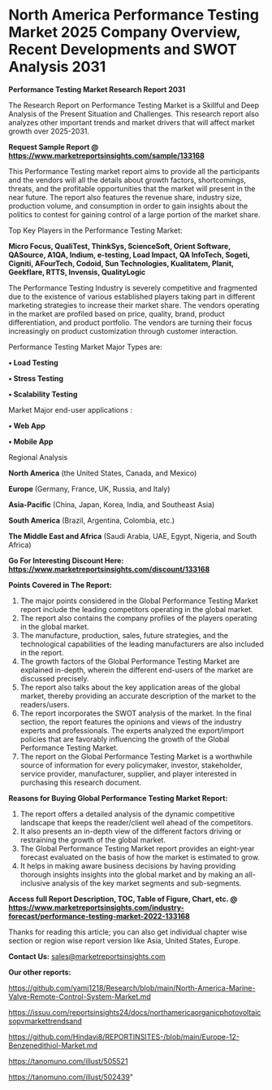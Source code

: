 # North America Performance Testing Market 2025 Company Overview, Recent Developments and SWOT Analysis 2031

<strong>Performance Testing Market Research Report 2031</strong>

The Research Report on Performance Testing Market is a Skillful and Deep Analysis of the Present Situation and Challenges. This research report also analyzes other important trends and market drivers that will affect market growth over 2025-2031.

<strong>Request Sample Report @ <a href=https://www.marketreportsinsights.com/sample/133168>https://www.marketreportsinsights.com/sample/133168</a></strong>

This Performance Testing market report aims to provide all the participants and the vendors will all the details about growth factors, shortcomings, threats, and the profitable opportunities that the market will present in the near future. The report also features the revenue share, industry size, production volume, and consumption in order to gain insights about the politics to contest for gaining control of a large portion of the market share.

Top Key Players in the Performance Testing Market:

<strong>Micro Focus, QualiTest, ThinkSys, ScienceSoft, Orient Software, QASource, A1QA, Indium, e-testing, Load Impact, QA InfoTech, Sogeti, Cigniti, AFourTech, Codoid, Sun Technologies, Kualitatem, Planit, Geekflare, RTTS, Invensis, QualityLogic</strong>

The Performance Testing Industry is severely competitive and fragmented due to the existence of various established players taking part in different marketing strategies to increase their market share. The vendors operating in the market are profiled based on price, quality, brand, product differentiation, and product portfolio. The vendors are turning their focus increasingly on product customization through customer interaction.

Performance Testing Market Major Types are:

<strong>• Load Testing

• Stress Testing

• Scalability Testing</strong>

Market Major end-user applications :

<strong>• Web App

• Mobile App</strong>

Regional Analysis

</u><strong><b>North America</b></strong> (the United States, Canada, and Mexico)

<strong><b>Europe </b></strong>(Germany, France, UK, Russia, and Italy)

<strong><b>Asia-Pacific</b></strong> (China, Japan, Korea, India, and Southeast Asia)

<strong><b>South America</b></strong> (Brazil, Argentina, Colombia, etc.)

<strong><b>The Middle East and Africa</b></strong> (Saudi Arabia, UAE, Egypt, Nigeria, and South Africa)

<strong>Go For Interesting Discount Here: <a href=https://www.marketreportsinsights.com/discount/133168>https://www.marketreportsinsights.com/discount/133168</a></strong>

<strong>Points Covered in The Report:</strong>
<ol>
  <li>The major points considered in the Global Performance Testing Market report include the leading competitors operating in the global market.</li>
  <li>The report also contains the company profiles of the players operating in the global market.</li>
  <li>The manufacture, production, sales, future strategies, and the technological capabilities of the leading manufacturers are also included in the report.</li>
  <li>The growth factors of the Global Performance Testing Market are explained in-depth, wherein the different end-users of the market are discussed precisely.</li>
  <li>The report also talks about the key application areas of the global market, thereby providing an accurate description of the market to the readers/users.</li>
  <li>The report incorporates the SWOT analysis of the market. In the final section, the report features the opinions and views of the industry experts and professionals. The experts analyzed the export/import policies that are favorably influencing the growth of the Global Performance Testing Market.</li>
  <li>The report on the Global Performance Testing Market is a worthwhile source of information for every policymaker, investor, stakeholder, service provider, manufacturer, supplier, and player interested in purchasing this research document.</li>
</ol>
<strong>Reasons for Buying Global Performance Testing Market Report:</strong>

<ol>
  <li>The report offers a detailed analysis of the dynamic competitive landscape that keeps the reader/client well ahead of the competitors.</li>
  <li>It also presents an in-depth view of the different factors driving or restraining the growth of the global market.</li>
  <li>The Global Performance Testing Market report provides an eight-year forecast evaluated on the basis of how the market is estimated to grow.</li>
  <li>It helps in making aware business decisions by having providing thorough insights insights into the global market and by making an all-inclusive analysis of the key market segments and sub-segments.</li>
</ol>
<strong>Access full Report Description, TOC, Table of Figure, Chart, etc. @ <a href=https://www.marketreportsinsights.com/industry-forecast/performance-testing-market-2022-133168>https://www.marketreportsinsights.com/industry-forecast/performance-testing-market-2022-133168</a></strong>


Thanks for reading this article; you can also get individual chapter wise section or region wise report version like Asia, United States, Europe.

<strong>Contact Us:</strong>
sales@marketreportsinsights.com

<strong>Our other reports:</strong>

<a href=https://github.com/yami1218/Research/blob/main/North-America-Marine-Valve-Remote-Control-System-Market.md>https://github.com/yami1218/Research/blob/main/North-America-Marine-Valve-Remote-Control-System-Market.md</a>

<a href=https://issuu.com/reportsinsights24/docs/northamericaorganicphotovoltaicsopvmarkettrendsand>https://issuu.com/reportsinsights24/docs/northamericaorganicphotovoltaicsopvmarkettrendsand</a>

<a href=https://github.com/Hindavi8/REPORTINSITES-/blob/main/Europe-12-Benzenedithiol-Market.md>https://github.com/Hindavi8/REPORTINSITES-/blob/main/Europe-12-Benzenedithiol-Market.md</a>

<a href=https://tanomuno.com/illust/505521>https://tanomuno.com/illust/505521</a>

<a href=https://tanomuno.com/illust/502439>https://tanomuno.com/illust/502439</a>"
